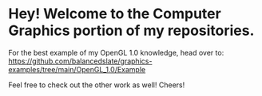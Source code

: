 # Hey! Welcome to the Computer Graphics portion of my repositories.
For the best example of my OpenGL 1.0 knowledge, head over to: https://github.com/balancedslate/graphics-examples/tree/main/OpenGL_1.0/Example

Feel free to check out the other work as well!
Cheers!
